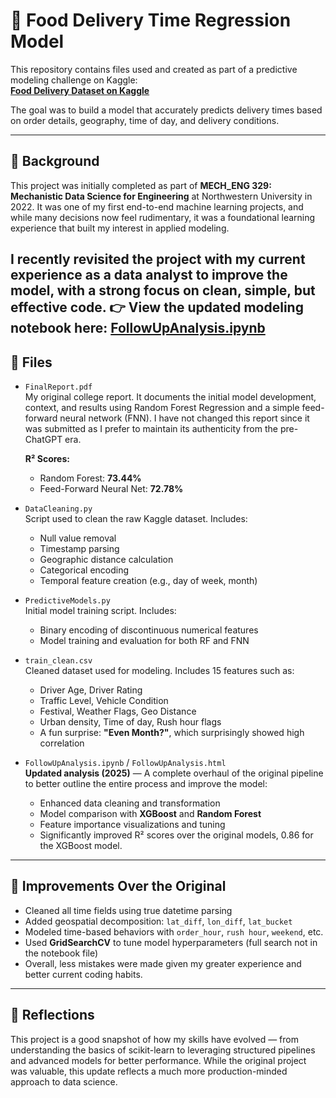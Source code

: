 # 🛵 Food Delivery Time Regression Model

This repository contains files used and created as part of a predictive modeling challenge on Kaggle:  
**[Food Delivery Dataset on Kaggle](https://www.kaggle.com/datasets/gauravmalik26/food-delivery-dataset?select=train.csv)**

The goal was to build a model that accurately predicts delivery times based on order details, geography, time of day, and delivery conditions.

---

## 📘 Background

This project was initially completed as part of **MECH_ENG 329: Mechanistic Data Science for Engineering** at Northwestern University in 2022. It was one of my first end-to-end machine learning projects, and while many decisions now feel rudimentary, it was a foundational learning experience that built my interest in applied modeling.

I recently revisited the project with my current experience as a data analyst to improve the model, with a strong focus on clean, simple, but effective code.
👉 View the updated modeling notebook here: [FollowUpAnalysis.ipynb](./FollowUpAnalysis.ipynb)  
---

## 📁 Files

- `FinalReport.pdf`  
  My original college report. It documents the initial model development, context, and results using Random Forest Regression and a simple feed-forward neural network (FNN). I have not changed this report since it was submitted as I prefer to maintain its authenticity from the pre-ChatGPT era.
  
  **R² Scores:**  
  - Random Forest: **73.44%**  
  - Feed-Forward Neural Net: **72.78%**

- `DataCleaning.py`  
  Script used to clean the raw Kaggle dataset. Includes:
  - Null value removal
  - Timestamp parsing
  - Geographic distance calculation
  - Categorical encoding
  - Temporal feature creation (e.g., day of week, month)

- `PredictiveModels.py`  
  Initial model training script. Includes:
  - Binary encoding of discontinuous numerical features
  - Model training and evaluation for both RF and FNN

- `train_clean.csv`  
  Cleaned dataset used for modeling. Includes 15 features such as:
  - Driver Age, Driver Rating
  - Traffic Level, Vehicle Condition
  - Festival, Weather Flags, Geo Distance
  - Urban density, Time of day, Rush hour flags
  - A fun surprise: **"Even Month?"**, which surprisingly showed high correlation

- `FollowUpAnalysis.ipynb` / `FollowUpAnalysis.html`  
  **Updated analysis (2025)** — A complete overhaul of the original pipeline to better outline the entire process and improve the model:
  - Enhanced data cleaning and transformation
  - Model comparison with **XGBoost** and **Random Forest**
  - Feature importance visualizations and tuning
  - Significantly improved R² scores over the original models, 0.86 for the XGBoost model.

---

## 🚀 Improvements Over the Original

- Cleaned all time fields using true datetime parsing  
- Added geospatial decomposition: `lat_diff`, `lon_diff`, `lat_bucket`  
- Modeled time-based behaviors with `order_hour`, `rush hour`, `weekend`, etc.  
- Used **GridSearchCV** to tune model hyperparameters (full search not in the notebook file)  
- Overall, less mistakes were made given my greater experience and better current coding habits.

---

## 💬 Reflections

This project is a good snapshot of how my skills have evolved — from understanding the basics of scikit-learn to leveraging structured pipelines and advanced models for better performance. While the original project was valuable, this update reflects a much more production-minded approach to data science.
